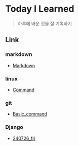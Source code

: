 # Today I Learned

> 하루에 배운 것을 잘 기록하기

## Link
### markdown
- [Markdown](https://github.com/hyunjuleee/TIL/blob/94c0b77191febf316287d61275ef10e26b14bf94/TIL/markdown/markdown.md)
### linux
- [Command](https://github.com/hyunjuleee/TIL/blob/ca2dcb9d08aca832d129b9f3e81d691cbc143a21/linux/command.md)
### git
- [Basic_command](https://github.com/hyunjuleee/TIL/blob/ca2dcb9d08aca832d129b9f3e81d691cbc143a21/git/basic-command.md)
### Django
- [240726_fri](https://github.com/hyunjuleee/TIL/blob/ca2dcb9d08aca832d129b9f3e81d691cbc143a21/Django/240726_fri.md)
